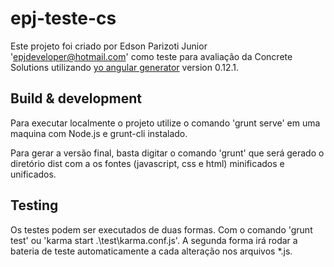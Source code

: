 # epj-teste-cs

Este projeto foi criado por Edson Parizoti Junior '[epjdeveloper@hotmail.com](epjdeveloper@hotmail.com)' como teste para avaliação da Concrete Solutions utilizando [yo angular generator](https://github.com/yeoman/generator-angular)
version 0.12.1.

## Build & development

Para executar localmente o projeto utilize o comando 'grunt serve' em uma maquina com Node.js e grunt-cli instalado.

Para gerar a versão final, basta digitar o comando 'grunt' que será gerado o diretório dist com a os fontes (javascript, css e html) minificados e unificados.

## Testing

Os testes podem ser executados de duas formas. Com o comando 'grunt test' ou 'karma start .\test\karma.conf.js'. A segunda forma irá rodar a bateria de teste automaticamente a cada alteração nos arquivos *.js.
